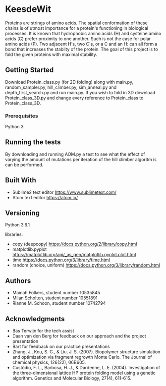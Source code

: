 # KeesdeWit

Proteins are strings of amino acids. The spatial conformation of these chains is of utmost importance for a protein's functioning in biological processes.
It is known that hydrophobic amino acids (H) and cysteine amino acids (C) prefer proximity to one another. Such is not the case for polar amino acids (P). Two adjacent H's, two C's, or a C and an H: can all form a bond that increases the stabilty of the protein. 
The goal of this project is to fold the given proteins with maximal stability.

## Getting Started
Download Protein_class.py (for 2D folding) along with main.py, random_sampler.py, hill_climber.py, sim_anneal.py and depth_first_search.py and run main.py.
If you wish to fold in 3D download Protein_class_3D.py and change every reference to Protein_class to Protein_class_3D.

### Prerequisites
Python 3


## Running the tests
By downloading and running AOM.py a test to see what the effect of varying the amount of mutations per iteration of the hill climber algoritm is can be performed.

## Built With

* Sublime2 text editor https://www.sublimetext.com/
* Atom text editor https://atom.io/

## Versioning

Python 3.6.1

libraries:
* copy (deepcopy) https://docs.python.org/2/library/copy.html
* matplotlib.pyplot https://matplotlib.org/api/_as_gen/matplotlib.pyplot.plot.html
* time https://docs.python.org/3/library/time.html
* random (choice, uniform)  https://docs.python.org/3/library/random.html

## Authors

* Mainah Folkers, student number 10535845
* Milan Scholten, student number 10551891
* Rianne M. Schoon, student number 10742794

## Acknowledgments

* Bas Terwijn for the tech assist
* Daan van den Berg for feedback on our approach and the project presentation
* Bart for feedback on our practice presentations
* Zhang, J., Kou, S. C., & Liu, J. S. (2007). Biopolymer structure simulation and optimization via fragment regrowth Monte Carlo. The Journal of chemical physics, 126(22), 06B605.
* Custódio, F. L., Barbosa, H. J., & Dardenne, L. E. (2004). Investigation of the three-dimensional lattice HP protein folding model using a genetic algorithm. Genetics and Molecular Biology, 27(4), 611-615.
